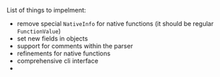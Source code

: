 
List of things to impelment:

- remove special `NativeInfo` for native functions (it should be regular `FunctionValue`)
- set new fields in objects
- support for comments within the parser
- refinements for native functions
- comprehensive cli interface
- 
